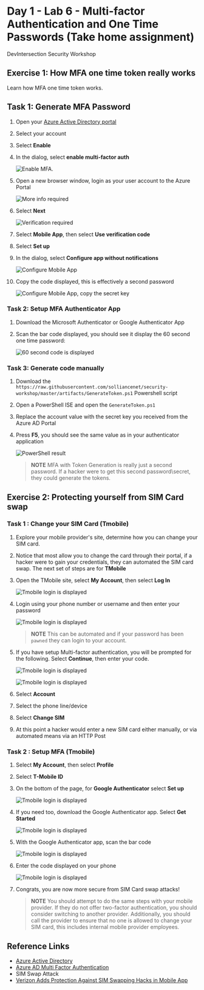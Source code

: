 # Day 1 - Lab 6 - Multi-factor Authentication and One Time Passwords (Take home assignment)

DevIntersection Security Workshop

## Exercise 1: How MFA one time token really works

Learn how MFA one time token works.

## Task 1: Generate MFA Password

1. Open your [Azure Active Directory portal](https://account.activedirectory.windowsazure.com/UserManagement/MultifactorVerification.aspx?BrandContextID=O365)
2. Select your account
3. Select **Enable**
4. In the dialog, select **enable multi-factor auth**

    ![Enable MFA.](media/enable-multifactor-auth.png "Enable MFA")

5. Open a new browser window, login as your user account to the Azure Portal

    ![More info required](media/more-info-required.png "More info required")

6. Select **Next**

   ![Verification required](media/additional-security-verification.png "Verification required")

7. Select **Mobile App**, then select **Use verification code**
8. Select **Set up**
9. In the dialog, select **Configure app without notifications**

    ![Configure Mobile App](media/configure-mobile-app.png "Configure Mobile App")

10. Copy the code displayed, this is effectively a second password

    ![Configure Mobile App, copy the secret key](media/configure-mobile-app-2.png "Copy the secret key")

### Task 2: Setup MFA Authenticator App

1. Download the Microsoft Authenticator or Google Authenticator App
2. Scan the bar code displayed, you should see it display the 60 second one time password:

    ![60 second code is displayed](media/google-authenticator.png "60 second code is displayed")

### Task 3: Generate code manually

1. Download the `https://raw.githubusercontent.com/solliancenet/security-workshop/master/artifacts/GenerateToken.ps1` Powershell script
2. Open a PowerShell ISE and open the `GenerateToken.ps1`
3. Replace the account value with the secret key you received from the Azure AD Portal
4. Press **F5**, you should see the same value as in your authenticator application

    ![PowerShell result](media/generate-token.png "PowerShell result is displayed")

    > **NOTE** MFA with Token Generation is really just a second password. If a hacker were to get this second password\secret, they could generate the tokens.

## Exercise 2: Protecting yourself from SIM Card swap

### Task 1 : Change your SIM Card (Tmobile)

1. Explore your mobile provider's site, determine how you can change your SIM card.

2. Notice that most allow you to change the card through their portal, if a hacker were to gain your credentials, they can automated the SIM card swap. The next set of steps are for **TMobile**

3. Open the TMobile site, select **My Account**, then select **Log In**

    ![Tmobile login is displayed](media/tmobile-signin.png "Login to Tmobile")

4. Login using your phone number or username and then enter your password
  
    ![Tmobile login is displayed](media/tmobile-signin2.png "Login to Tmobile")

    > **NOTE** This can be automated and if your password has been `pawned` they can login to your account.

5. If you have setup Multi-factor authentication, you will be prompted for the following. Select **Continue**, then enter your code.

    ![Tmobile login is displayed](media/tmobile-mfa.png "Login to Tmobile")

    ![Tmobile login is displayed](media/tmobile-mfa-verify.png "Login to Tmobile")

6. Select **Account**
7. Select the phone line/device
8. Select **Change SIM**
9. At this point a hacker would enter a new SIM card either manually, or via automated means via an HTTP Post

### Task 2 : Setup MFA (Tmobile)

1. Select **My Account**, then select **Profile**
2. Select **T-Mobile ID**
3. On the bottom of the page, for **Google Authenticator** select **Set up**

    ![Tmobile login is displayed](media/tmobile-id.png "Login to Tmobile")

4. If you need too, download the Google Authenticator app. Select **Get Started**

    ![Tmobile login is displayed](media/tmobile-google-getstarted.png "Login to Tmobile")

5. With the Google Authenticator app, scan the bar code

    ![Tmobile login is displayed](media/tmobile-google-code.png "Login to Tmobile")

6. Enter the code displayed on your phone

    ![Tmobile login is displayed](media/tmobile-google-code-verify.png "Login to Tmobile")

7. Congrats, you are now more secure from SIM Card swap attacks!

    > **NOTE** You should attempt to do the same steps with your mobile provider.  If they do not offer two-factor authentication, you should consider switching to another provider.  Additionally, you should call the provider to ensure that no one is allowed to change your SIM card, this includes internal mobile provider employees.

## Reference Links

- [Azure Active Directory](https://docs.microsoft.com/en-us/azure/active-directory/fundamentals/active-directory-whatis)
- [Azure AD Multi Factor Authentication](https://docs.microsoft.com/en-us/azure/active-directory/authentication/concept-mfa-howitworks)
- SIM Swap Attack
- [Verizon Adds Protection Against SIM Swapping Hacks in Mobile App](https://www.vice.com/en_us/article/3azv4y/verizon-sim-swapping-hack-protection-number-lock)
